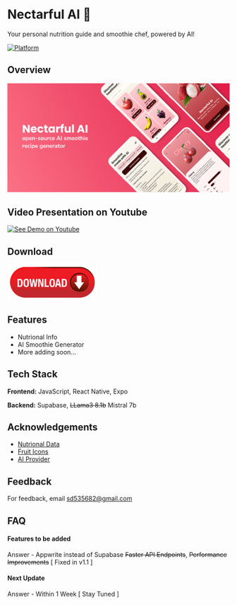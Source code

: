 # Nectarful AI 🍍

Your personal nutrition guide and smoothie chef, powered by AI!

[![Platform](https://img.shields.io/badge/android-platform?style=for-the-badge&label=platform&labelColor=21262d&color=6e7681)](https://www.android.com)

## Overview

![App Screenshot](https://raw.githubusercontent.com/sd535682/Nectarful-Ai/refs/heads/main/assets/banner/banner.png)

## Video Presentation on Youtube

[<img src="https://t3.ftcdn.net/jpg/03/00/38/90/360_F_300389025_b5hgHpjDprTySl8loTqJRMipySb1rO0I.jpg"
alt='See Demo on Youtube' height="80">](https://www.youtube.com/watch?v=_0ITl5YqaJs)

## Download

[<img src="https://raw.githubusercontent.com/sd535682/Nectarful-Ai/refs/heads/main/assets/banner/download-button-png.png"
alt='Get it on GitHub' height="80">](https://github.com/sd535682/Nectarful-Ai/releases/tag/1.1)

## Features

- Nutrional Info
- AI Smoothie Generator
- More adding soon...

## Tech Stack

**Frontend:** JavaScript, React Native, Expo

**Backend:** Supabase, ~~LLama3 8.1b~~ Mistral 7b

## Acknowledgements

- [Nutrional Data](https://www.fruityvice.com/)
- [Fruit Icons](https://www.figma.com/community/file/1369254571051368320)
- [AI Provider](https://www.awanllm.com/)

## Feedback

For feedback, email sd535682@gmail.com

## FAQ

#### Features to be added

Answer - Appwrite instead of Supabase
~~Faster API Endpoints~~, ~~Performance Improvements~~ [ Fixed in v1.1 ]

#### Next Update

Answer - Within 1 Week [ Stay Tuned ]
